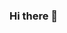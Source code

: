 ### Hi there 👋

<!--
**KunalG932/KunalG932** is a ✨ _special_ ✨ repository because its `README.md` (this file) appears on your GitHub profile.

Here are some ideas to get you started:

- 🔭 I’m Kunal Gaikwad ...
- 🌱 I’m currently learning Python...
-->
